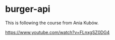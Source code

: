 # burger-api

This is following the course from Ania Kubów.

https://www.youtube.com/watch?v=FLnxgSZ0DG4
